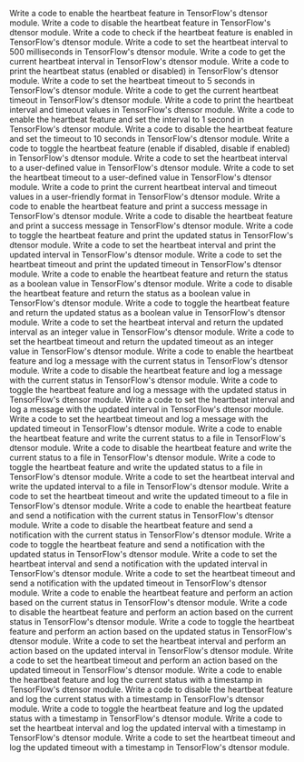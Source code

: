 Write a code to enable the heartbeat feature in TensorFlow's dtensor module.
Write a code to disable the heartbeat feature in TensorFlow's dtensor module.
Write a code to check if the heartbeat feature is enabled in TensorFlow's dtensor module.
Write a code to set the heartbeat interval to 500 milliseconds in TensorFlow's dtensor module.
Write a code to get the current heartbeat interval in TensorFlow's dtensor module.
Write a code to print the heartbeat status (enabled or disabled) in TensorFlow's dtensor module.
Write a code to set the heartbeat timeout to 5 seconds in TensorFlow's dtensor module.
Write a code to get the current heartbeat timeout in TensorFlow's dtensor module.
Write a code to print the heartbeat interval and timeout values in TensorFlow's dtensor module.
Write a code to enable the heartbeat feature and set the interval to 1 second in TensorFlow's dtensor module.
Write a code to disable the heartbeat feature and set the timeout to 10 seconds in TensorFlow's dtensor module.
Write a code to toggle the heartbeat feature (enable if disabled, disable if enabled) in TensorFlow's dtensor module.
Write a code to set the heartbeat interval to a user-defined value in TensorFlow's dtensor module.
Write a code to set the heartbeat timeout to a user-defined value in TensorFlow's dtensor module.
Write a code to print the current heartbeat interval and timeout values in a user-friendly format in TensorFlow's dtensor module.
Write a code to enable the heartbeat feature and print a success message in TensorFlow's dtensor module.
Write a code to disable the heartbeat feature and print a success message in TensorFlow's dtensor module.
Write a code to toggle the heartbeat feature and print the updated status in TensorFlow's dtensor module.
Write a code to set the heartbeat interval and print the updated interval in TensorFlow's dtensor module.
Write a code to set the heartbeat timeout and print the updated timeout in TensorFlow's dtensor module.
Write a code to enable the heartbeat feature and return the status as a boolean value in TensorFlow's dtensor module.
Write a code to disable the heartbeat feature and return the status as a boolean value in TensorFlow's dtensor module.
Write a code to toggle the heartbeat feature and return the updated status as a boolean value in TensorFlow's dtensor module.
Write a code to set the heartbeat interval and return the updated interval as an integer value in TensorFlow's dtensor module.
Write a code to set the heartbeat timeout and return the updated timeout as an integer value in TensorFlow's dtensor module.
Write a code to enable the heartbeat feature and log a message with the current status in TensorFlow's dtensor module.
Write a code to disable the heartbeat feature and log a message with the current status in TensorFlow's dtensor module.
Write a code to toggle the heartbeat feature and log a message with the updated status in TensorFlow's dtensor module.
Write a code to set the heartbeat interval and log a message with the updated interval in TensorFlow's dtensor module.
Write a code to set the heartbeat timeout and log a message with the updated timeout in TensorFlow's dtensor module.
Write a code to enable the heartbeat feature and write the current status to a file in TensorFlow's dtensor module.
Write a code to disable the heartbeat feature and write the current status to a file in TensorFlow's dtensor module.
Write a code to toggle the heartbeat feature and write the updated status to a file in TensorFlow's dtensor module.
Write a code to set the heartbeat interval and write the updated interval to a file in TensorFlow's dtensor module.
Write a code to set the heartbeat timeout and write the updated timeout to a file in TensorFlow's dtensor module.
Write a code to enable the heartbeat feature and send a notification with the current status in TensorFlow's dtensor module.
Write a code to disable the heartbeat feature and send a notification with the current status in TensorFlow's dtensor module.
Write a code to toggle the heartbeat feature and send a notification with the updated status in TensorFlow's dtensor module.
Write a code to set the heartbeat interval and send a notification with the updated interval in TensorFlow's dtensor module.
Write a code to set the heartbeat timeout and send a notification with the updated timeout in TensorFlow's dtensor module.
Write a code to enable the heartbeat feature and perform an action based on the current status in TensorFlow's dtensor module.
Write a code to disable the heartbeat feature and perform an action based on the current status in TensorFlow's dtensor module.
Write a code to toggle the heartbeat feature and perform an action based on the updated status in TensorFlow's dtensor module.
Write a code to set the heartbeat interval and perform an action based on the updated interval in TensorFlow's dtensor module.
Write a code to set the heartbeat timeout and perform an action based on the updated timeout in TensorFlow's dtensor module.
Write a code to enable the heartbeat feature and log the current status with a timestamp in TensorFlow's dtensor module.
Write a code to disable the heartbeat feature and log the current status with a timestamp in TensorFlow's dtensor module.
Write a code to toggle the heartbeat feature and log the updated status with a timestamp in TensorFlow's dtensor module.
Write a code to set the heartbeat interval and log the updated interval with a timestamp in TensorFlow's dtensor module.
Write a code to set the heartbeat timeout and log the updated timeout with a timestamp in TensorFlow's dtensor module.